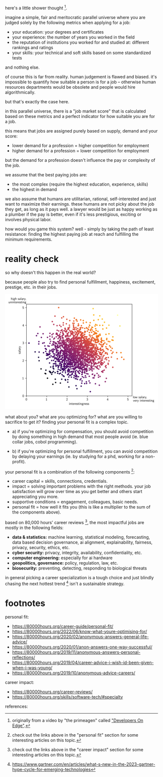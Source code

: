 here's a little shower thought [^pgen].

imagine a simple, fair and meritocratic parallel universe where you are judged solely by the following metrics when applying for a job:

- your education: your degrees and certificates
- your experience: the number of years you worked in the field
- the reputation of institutions you worked for and studied at: different rankings and ratings
- your skills: your technical and soft skills based on some standardized tests

and nothing else.

of course this is far from reality. human judgement is flawed and biased. it's impossible to quantify how suitable a person is for a job – otherwise human resources departments would be obsolete and people would hire algorithmically.

but that's exactly the case here.

in this parallel universe, there is a "job market score" that is calculated based on these metrics and a perfect indicator for how suitable you are for a job.

this means that jobs are assigned purely based on supply, demand and your score:

- lower demand for a profession = higher competition for employment
- higher demand for a profession = lower competition for employment

but the demand for a profession doesn't influence the pay or complexity of the job.

we assume that the best paying jobs are:

- the most complex (require the highest education, experience, skills)
- the highest in demand

we also assume that humans are utilitarian, rational, self-interested and just want to maximize their earnings. these humans are not picky about the job they get, as long as it pays well. a lawyer would be just as happy working as a plumber if the pay is better, even if it's less prestigious, exciting or involves physical labor.

how would you game this system? well - simply by taking the path of least resistance: finding the highest paying job at reach and fulfilling the minimum requirements.

# reality check

so why doesn't this happen in the real world?

because people also try to find personal fulfillment, happiness, excitement, prestige, etc. in their jobs.

![](./assets/competition.png)

what about you? what are you optimizing for? what are you willing to sacrifice to get it? finding your personal fit is a complex topic.

- a) if you're optimizing for compensation, you should avoid competition by doing something in high demand that most people avoid (ie. blue collar jobs, cobol programming).

- b) if you're optimizing for personal fulfillment, you can avoid competition by delaying your earnings (ie. by studying for a phd, working for a non-profit).

your personal fit is a combination of the following components [^fitdump]:

- career capital = skills, connections, credentials.
- impact = solving important problems with the right methods. your job satisfaction will grow over time as you get better and others start appreciating you more.
- supportive conditions = engagement, colleagues, basic needs.
- personal fit = how well it fits you (this is like a multiplier to the sum of the components above).

based on 80,000 hours' career reviews [^demanddump], the most impactful jobs are mostly in the following fields:

- **data & statistics:** machine learning, statistical modeling, forecasting, data based decision governance, ai alignment, explainability, fairness, privacy, security, ethics, etc.
- **cyber security:** privacy, integrity, availability, confidentiality, etc.
- **computer engineering:** especially for ai hardware
- **geopolitics, governance:** policy, regulation, law, etc.
- **biosecurity:** preventing, detecting, responding to biological threats

in general picking a career specialization is a tough choice and just blindly chasing the next hottest trend [^gartner] isn't a sustainable strategy.

# footnotes

personal fit:

- https://80000hours.org/career-guide/personal-fit/
- https://80000hours.org/2022/06/know-what-youre-optimising-for/
- https://80000hours.org/2020/02/anonymous-answers-general-life-advice/
- https://80000hours.org/2020/01/anon-answers-one-way-successful/
- https://80000hours.org/2019/11/anonymous-answers-personal-reflections/
- https://80000hours.org/2019/04/career-advice-i-wish-id-been-given-when-i-was-young/
- https://80000hours.org/2019/10/anonymous-advice-careers/

career impact:

- https://80000hours.org/career-reviews/
- https://80000hours.org/skills/software-tech/#specialty

references:

[^pgen]: originally from a video by "the primeagen" called ["Developers On Edge"](https://youtu.be/DOdB1e1xrfU?si=9w5wRToMUhBimeNi&t=828).
[^fitdump]: check out the links above in the "personal fit" section for some interesting articles on this topic.
[^demanddump]: check out the links above in the "career impact" section for some interesting articles on this topic.
[^gartner]: https://www.gartner.com/en/articles/what-s-new-in-the-2023-gartner-hype-cycle-for-emerging-technologies
